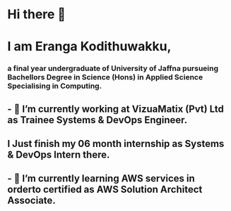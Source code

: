 # Hi there 👋
# I am Eranga Kodithuwakku, 
### a final year undergraduate of University of Jaffna pursueing Bachellors Degree in Science (Hons) in Applied Science Specialising in Computing.

##  - 🔭 I’m currently working at VizuaMatix (Pvt) Ltd as Trainee Systems & DevOps Engineer.
## I Just finish my 06 month internship as Systems & DevOps Intern there.
##  - 🌱 I’m currently learning AWS services in orderto certified as AWS Solution Architect Associate.

